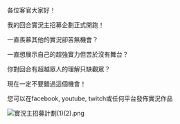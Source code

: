 各位客官大家好！

我的回合實況主招募企劃正式開跑！

一直羨慕其他的實況卻苦無機會？

一直想展示自己的超強實力但苦於沒有舞台？

你對回合有超越眾人的理解只缺觀眾？

現在一定不要錯過這個機會！

您可以在facebook, youtube, twitch或任何平台發佈實況作品

![實況主招募計劃(1)(2).png](https://myturn.feiyuglobal.com/public/upload/20191022_ce8dd59dba4c7.png)